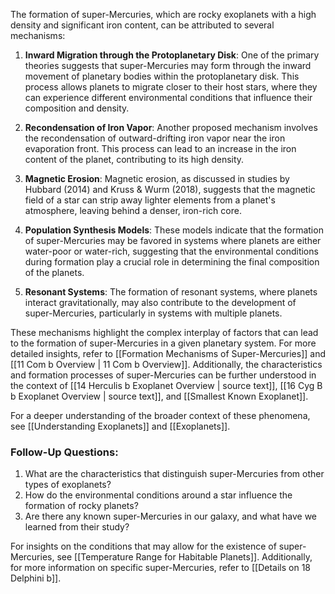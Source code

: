 The formation of super-Mercuries, which are rocky exoplanets with a high density and significant iron content, can be attributed to several mechanisms:

1. **Inward Migration through the Protoplanetary Disk**: One of the primary theories suggests that super-Mercuries may form through the inward movement of planetary bodies within the protoplanetary disk. This process allows planets to migrate closer to their host stars, where they can experience different environmental conditions that influence their composition and density.

2. **Recondensation of Iron Vapor**: Another proposed mechanism involves the recondensation of outward-drifting iron vapor near the iron evaporation front. This process can lead to an increase in the iron content of the planet, contributing to its high density.

3. **Magnetic Erosion**: Magnetic erosion, as discussed in studies by Hubbard (2014) and Kruss & Wurm (2018), suggests that the magnetic field of a star can strip away lighter elements from a planet's atmosphere, leaving behind a denser, iron-rich core.

4. **Population Synthesis Models**: These models indicate that the formation of super-Mercuries may be favored in systems where planets are either water-poor or water-rich, suggesting that the environmental conditions during formation play a crucial role in determining the final composition of the planets.

5. **Resonant Systems**: The formation of resonant systems, where planets interact gravitationally, may also contribute to the development of super-Mercuries, particularly in systems with multiple planets.

These mechanisms highlight the complex interplay of factors that can lead to the formation of super-Mercuries in a given planetary system. For more detailed insights, refer to [[Formation Mechanisms of Super-Mercuries]] and [[11 Com b Overview | 11 Com b Overview]]. Additionally, the characteristics and formation processes of super-Mercuries can be further understood in the context of [[14 Herculis b Exoplanet Overview | source text]], [[16 Cyg B b Exoplanet Overview | source text]], and [[Smallest Known Exoplanet]]. 

For a deeper understanding of the broader context of these phenomena, see [[Understanding Exoplanets]] and [[Exoplanets]].

### Follow-Up Questions:
1. What are the characteristics that distinguish super-Mercuries from other types of exoplanets?
2. How do the environmental conditions around a star influence the formation of rocky planets?
3. Are there any known super-Mercuries in our galaxy, and what have we learned from their study?

For insights on the conditions that may allow for the existence of super-Mercuries, see [[Temperature Range for Habitable Planets]]. Additionally, for more information on specific super-Mercuries, refer to [[Details on 18 Delphini b]].